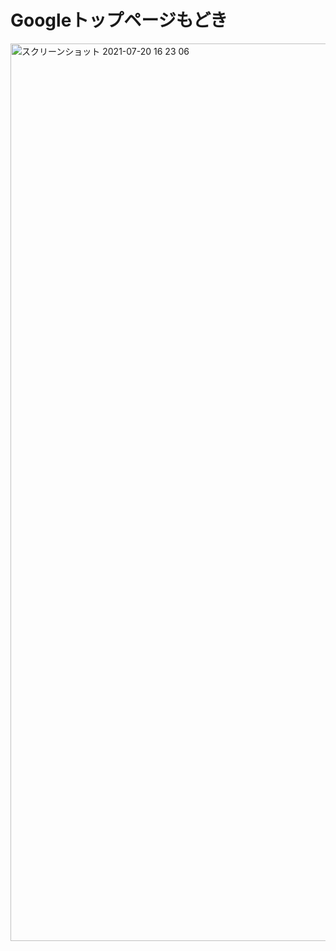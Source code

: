 # Googleトップページもどき

<img width="1436" alt="スクリーンショット 2021-07-20 16 23 06" src="https://user-images.githubusercontent.com/86580680/126279876-e29b3d84-3419-4fcd-8d0c-6b442a26e856.png">
